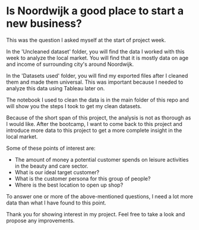 # Is Noordwijk a good place to start a new business?
This was the question I asked myself at the start of project week.

In the 'Uncleaned dataset' folder, you will find the data I worked with this week to analyze the local market. You will find that it is mostly data on age and income of surrounding city's around Noordwijk.

In the 'Datasets used' folder, you will find my exported files after I cleaned them and made them universal. This was important because I needed to analyze this data using Tableau later on.

The notebook I used to clean the data is in the main folder of this repo and will show you the steps I took to get my clean datasets.

Because of the short span of this project, the analysis is not as thorough as I would like. After the bootcamp, I want to come back to this project and introduce more data to this project to get a more complete insight in the local market.

Some of these points of interest are:

-    The amount of money a potential customer spends on leisure activities in the beauty and care sector.
-    What is our ideal target customer?
-    What is the customer persona for this group of people?
-    Where is the best location to open up shop?

To answer one or more of the above-mentioned questions, I need a lot more data than what I have found to this point.

Thank you for showing interest in my project. Feel free to take a look and propose any improvements.
